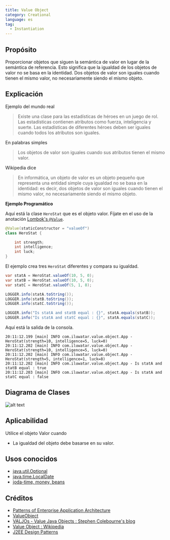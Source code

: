 ```yaml
---
title: Value Object
category: Creational
language: es
tag:
  - Instantiation
---
```


## Propósito

Proporcionar objetos que siguen la semántica de valor en lugar de la semántica de referencia. Esto significa que la
igualdad de los objetos de valor no se basa en la identidad. Dos objetos de valor son iguales cuando tienen el mismo
valor, no necesariamente siendo el mismo objeto.

## Explicación

Ejemplo del mundo real

> Existe una clase para las estadísticas de héroes en un juego de rol. Las estadísticas contienen atributos como fuerza,
> inteligencia y suerte. Las estadísticas de diferentes héroes deben ser iguales cuando todos los atributos son iguales.

En palabras simples

> Los objetos de valor son iguales cuando sus atributos tienen el mismo valor.

Wikipedia dice

> En informática, un objeto de valor es un objeto pequeño que representa una entidad simple cuya igualdad no se basa en
> la identidad: es decir, dos objetos de valor son iguales cuando tienen el mismo valor, no necesariamente siendo el
> mismo
> objeto.

**Ejemplo Programático**

Aquí está la clase `HeroStat` que es el objeto valor. Fíjate en el uso de la
anotación [Lombok's `@Value`](https://projectlombok.org/features/Value).

```java
@Value(staticConstructor = "valueOf")
class HeroStat {

    int strength;
    int intelligence;
    int luck;
}
```

El ejemplo crea tres `HeroStat` diferentes y compara su igualdad.

```java
var statA = HeroStat.valueOf(10, 5, 0);
var statB = HeroStat.valueOf(10, 5, 0);
var statC = HeroStat.valueOf(5, 1, 8);

LOGGER.info(statA.toString());
LOGGER.info(statB.toString());
LOGGER.info(statC.toString());

LOGGER.info("Is statA and statB equal : {}", statA.equals(statB));
LOGGER.info("Is statA and statC equal : {}", statA.equals(statC));
```

Aquí está la salida de la consola.

```
20:11:12.199 [main] INFO com.iluwatar.value.object.App - HeroStat(strength=10, intelligence=5, luck=0)
20:11:12.202 [main] INFO com.iluwatar.value.object.App - HeroStat(strength=10, intelligence=5, luck=0)
20:11:12.202 [main] INFO com.iluwatar.value.object.App - HeroStat(strength=5, intelligence=1, luck=8)
20:11:12.202 [main] INFO com.iluwatar.value.object.App - Is statA and statB equal : true
20:11:12.203 [main] INFO com.iluwatar.value.object.App - Is statA and statC equal : false
```

## Diagrama de Clases

![alt text](./etc/value-object.png "Value Object")

## Aplicabilidad

Utilice el objeto Valor cuando

* La igualdad del objeto debe basarse en su valor.

## Usos conocidos

* [java.util.Optional](https://docs.oracle.com/javase/8/docs/api/java/util/Optional.html)
* [java.time.LocalDate](https://docs.oracle.com/javase/8/docs/api/java/time/LocalDate.html)
* [joda-time, money, beans](http://www.joda.org/)

## Créditos

* [Patterns of Enterprise Application Architecture](http://www.martinfowler.com/books/eaa.html)
* [ValueObject](https://martinfowler.com/bliki/ValueObject.html)
* [VALJOs - Value Java Objects : Stephen Colebourne's blog](http://blog.joda.org/2014/03/valjos-value-java-objects.html)
* [Value Object : Wikipedia](https://en.wikipedia.org/wiki/Value_object)
* [J2EE Design Patterns](https://www.amazon.com/gp/product/0596004273/ref=as_li_tl?ie=UTF8&camp=1789&creative=9325&creativeASIN=0596004273&linkCode=as2&tag=javadesignpat-20&linkId=f27d2644fbe5026ea448791a8ad09c94)
